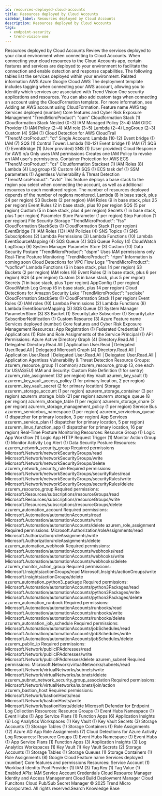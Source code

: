 ```yaml
---
id: resources-deployed-cloud-accounts
title: Resources deployed by Cloud Accounts
sidebar_label: Resources deployed by Cloud Accounts
description: Resources deployed by Cloud Accounts
tags:
  - endpoint-security
  - trend-vision-one
---
```


 Resources deployed by Cloud Accounts Review the services deployed to your cloud environment when connecting to Cloud Accounts. When connecting your cloud resources to the Cloud Accounts app, certain features and services are deployed to your environment to facilitate the connection and enable detection and response capabilities. The following tables list the services deployed within your environment. Related information AWS Azure Google Cloud AWS The deployment template includes tagging when connecting your AWS account, allowing you to identify which services are associated with Trend Vision One security applications and resources. You can also add custom tags when connecting an account using the CloudFormation template. For more information, see Adding an AWS account using CloudFormation. Feature name AWS tag Services deployed (number) Core features and Cyber Risk Exposure Management "TrendMicroProduct": "cam" Cloudformation Stack (1) Cloudformation Stack Nested (0~3) IAM Managed Policy (3~4) IAM OIDC Provider (1) IAM Policy (2~4) IAM role (3~5) Lambda (2~4) LogGroup (2~3) Custom (4) SSM (1) Cloud Detection for AWS CloudTrail "TrendMicroProduct": "ct" Single Account: Lambda (10-12) Event bridge (1) IAM (7) SQS (1) Control Tower: Lambda (10-12) Event bridge (1) IAM (7) SQS (1) EventBridge (1) (User provided) SNS (1) (User provided) Cloud Response for AWS n/a Only uses IAM permissions Creates one IAM Policy to revoke an IAM user's permissions. Container Protection for AWS ECS "TrendMicroProduct": "cs" Cloudformation Stackset (1) IAM Roles (8) Lambda (4) Log group (5) Custom (4) SQS (1) ECS task def (1) SSM parameters (1) Agentless Vulnerability & Threat Detection "TrendMicroProduct": "avtd" This feature deploys a base stack to the region you select when connecting the account, as well as additional resources to each monitored region. The number of resources deployed depends of the number of regions monitored. Lambda (8 in base stack, plus 24 per region) S3 Buckets (2 per region) IAM Roles (9 in base stack, plus 25 per region) Event Rules (2 in base stack, plus 10 per region SQS (5 per region) Custom (5 in base stack, plus 4 per region) Secrets (1 in base stack, plus 1 per region) Parameter Store Parameter (1 per region) Step Function (1 per region) File Security Storage "TrendMicroProduct": "fss" CloudFormation StackSets (1) CloudFormation Stack (1 per region) EventBridge (1) IAM Roles (13) IAM Policies (4) SNS Topics (1) SNS Subscriptions (2) Lambda Permissions (3) Lambda Functions (10) Lambda EventSourceMapping (4) SQS Queue (4) SQS Queue Policy (4) CloudWatch LogGroup (6) System Manager Parameter Store (3) Custom (10) Data Security Posture "TrendMicroProduct": "dspm" Uses IAM permissions only Real-Time Posture Monitoring "TrendMicroProduct": "rtpm" Information is coming soon Cloud Detections for VPC Flow Logs "TrendMicroProduct": "vpcflow" Lambda Functions (6 in base stack, plus 14 per region) S3 Buckets (2 per region) IAM roles (6) Event Rules (2 in base stack, plus 6 per region) SQS (4 per region) Custom (3 in base stack, plus 5 per region) Secrets (1 in base stack, plus 1 per region) AppConfig (1 per region) CloudWatch Log Group (6 in base stack, plus 14 per region) Cloud Detections for Amazon Security Lake "TrendMicroProduct": "seclake" CloudFormation StackSets (1) CloudFormation Stack (1 per region) Event Rules (2) IAM roles (10) Lambda Permissions (2) Lambda Functions (8) Lambda EventSourceMapping (3) SQS Queue (2) System Manager ParameterStore (3) S3 Bucket (1) SecurityLake Subscriber (1) SecurityLake SubscriberNotification (1) Custom Resource (3) Azure Feature name Services deployed (number) Core features and Cyber Risk Exposure Management Resources: App Registration (1) Federated Credential (1) Applications (1) Role and Role Assignments of the Service Principal (1) API Permissions: Azure Active Directory Graph (4) Directory.Read.All | Delegated Directory.Read.All | Application User.Read | Delegated User.Read.All | Delegated Microsoft Graph (4) Directory.Read.All | Application User.Read | Delegated User.Read.All | Delegated User.Read.All | Application Agentless Vulnerability & Threat Detection Resource Groups: azurem_resource_group (1 common) azurem_resource_group (3, one each for US/AS/EU) IAM and Security: Custom Role Definition (1 for sentry) azurem_role_assignment (32 per region) Key Vault azurem_key_vault (1) azurerm_key_vault_access_policy (1 for primary location, 2 per region) azurerm_key_vault_secret (2 for primary location) Storage azurerm_storage_account (1 per region) azurerm_storage_container (3 per region) azurerm_storage_blob (21 per region) azurerm_storage_queue (8 per region) azurerm_storage_table (1 per region) azurerm_storage_share (2 per region) azurerm_storage_management_policy (1 per region) Service Bus azurerm_servicebus_namespace (1 per region) azurerm_servicebus_queue (1 dispatcher for primary location, 3 per region) App Services azurerm_service_plan (1 dispatcher for primary location, 5 per region) azurerm_linux_function_app (1 dispatcher for primary location, 16 per region) Real-Time Posture Monitoring Resources: Resource Group (1) Logic App Workflow (1) Logic App HTTP Request Trigger (1) Monitor Action Group (1) Monitor Activity Log Alert (1) Data Security Posture Resources: azurem_network_security_group Required permissions Microsoft.Network/networkSecurityGroups/read Microsoft.Network/networkSecurityGroups/write Microsoft.Network/networkSecurityGroups/delete azurem_network_security_rule Required permissions: Microsoft.Network/networkSecurityGroups/securityRules/read Microsoft.Network/networkSecurityGroups/securityRules/write Microsoft.Network/networkSecurityGroups/securityRules/delete azurem_resource_group Required permissions: Microsoft.Resources/subscriptions/resourceGroups/read Microsoft.Resources/subscriptions/resourceGroups/write Microsoft.Resources/subscriptions/resourceGroups/delete azurem_automation_account Required permissions: Microsoft.Automation/automationAccounts/read Microsoft.Automation/automationAccounts/write Microsoft.Automation/automationAccounts/delete azurem_role_assignment Required permissions: Microsoft.Authorization/roleAssignments/read Microsoft.Authorization/roleAssignments/write Microsoft.Authorization/roleAssignments/delete azurem_automation_webhook Required permissions: Microsoft.Automation/automationAccounts/webhooks/read Microsoft.Automation/automationAccounts/webhooks/write Microsoft.Automation/automationAccounts/webhooks/delete azurem_monitor_action_group Required permissions: Microsoft.Insights/actionGroups/read Microsoft.Insights/actionGroups/write Microsoft.Insights/actionGroups/delete azurem_automation_python3_package Required permissions: Microsoft.Automation/automationAccounts/python3Packages/read Microsoft.Automation/automationAccounts/python3Packages/write Microsoft.Automation/automationAccounts/python3Packages/delete azurem_automation_runbook Required permissions: Microsoft.Automation/automationAccounts/runbooks/read Microsoft.Automation/automationAccounts/runbooks/write Microsoft.Automation/automationAccounts/runbooks/delete azurem_automation_job_schedule Required permissions: Microsoft.Automation/automationAccounts/jobSchedules/read Microsoft.Automation/automationAccounts/jobSchedules/write Microsoft.Automation/automationAccounts/jobSchedules/delete azurem_public_ip Required permissions: Microsoft.Network/publicIPAddresses/read Microsoft.Network/publicIPAddresses/write Microsoft.Network/publicIPAddresses/delete azurem_subnet Required permissions: Microsoft.Network/virtualNetworks/subnets/read Microsoft.Network/virtualNetworks/subnets/write Microsoft.Network/virtualNetworks/subnets/delete azurem_subnet_network_security_group_association Required permissions: Microsoft.Network/virtualNetworks/subnets/join/action azurem_bastion_host Required permissions: Microsoft.Network/bastionHosts/read Microsoft.Network/bastionHosts/write Microsoft.Network/bastionHosts/delete Microsoft Defender for Endpoint Log Collection Resources: Resource Groups (1) Event Hubs Namespace (1) Event Hubs (1) App Service Plans (1) Function Apps (6) Application Insights (6) Log Analytics Workspaces (1) Key Vault (1) Key Vault Secrets (3) Storage Accounts (1) Storage Tables (1) Storage Containers (1) Role Assignments (12) Azure AD App Role Assignments (7) Cloud Detections for Azure Activity Log Resources: Resource Groups (1) Event Hubs Namespace (1) Event Hubs (1) App Service Plans (1) Function Apps (3) Application Insights (3) Log Analytics Workspaces (1) Key Vault (1) Key Vault Secrets (2) Storage Accounts (1) Storage Tables (1) Storage Queues (1) Storage Containers (1) Role Assignments (8) Google Cloud Feature name Services deployed (number) Core features and permissions Resources: Service Account (1) Workload Identity Pool Provider (1) IAM (3) Tag Key (1) Tag Value (1) Enabled APIs: IAM Service Account Credentials Cloud Resource Manager Identity and Access Management Cloud Build Deployment Manager Cloud Funcitons Cloud Pub/Sub Secret Manager © 2025 Trend Micro Incorporated. All rights reserved.Search Knowledge Base